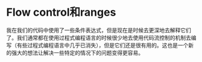 # Flow control和ranges

我在我们的代码中使用了一些条件表达式，但是现在是时候去更深地去解释它们了。我们通常都在使用过程式编程语言的时候很少地去使用代码流控制的机制去编写（有些过程式编程语言中几乎已消失），但是它们还是很有用的。这也是一个新的强大的想法让解决一些特定的情况下的问题变得更容易。